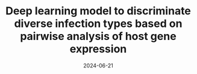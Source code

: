 ---
title: "Deep learning model to discriminate diverse infection types based on pairwise analysis of host gene expression"
collection: publications
permalink: 
excerpt: 'Combined iPAGE and Transformer for infection diagnosis.'
date: 2024-06-21
venue: 'iScience'
paperurl: 'https://doi.org/10.1016/j.isci.2024.109908'
citation: 'Jize Xie#, Xubin Zheng#, Jianlong Yan#, Qizhi Li, Nana Jin, Shuojia Wang, Pengfei Zhao, Shuai Li, Wanfu Ding, Lixin Cheng, Qingshan Geng. Deep learning model to discriminate diverse infection types based on pairwise analysis of host gene expression. iScience, 2024.'
---